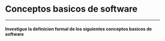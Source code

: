 # Conceptos basicos de software

----
#### Investigue la definicion formal de los siguientes conceptos basicos de software

